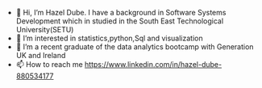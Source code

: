 - 👋 Hi, I’m Hazel Dube.
    I have a background in Software Systems Development which in studied in the South East Technological  University(SETU)
- 👀 I’m interested in statistics,python,Sql and visualization
- 🌱 I’m a recent graduate of the data analytics bootcamp with Generation UK and Ireland
- 📫 How to reach me https://www.linkedin.com/in/hazel-dube-880534177

<!---
HazelDube/HazelDube is 
